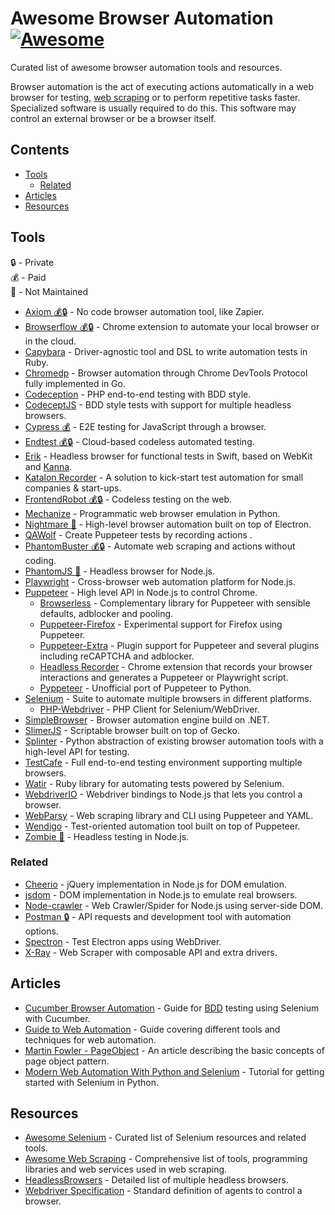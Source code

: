 # Awesome Browser Automation [![Awesome](https://awesome.re/badge.svg)](https://awesome.re)

Curated list of awesome browser automation tools and resources.

Browser automation is the act of executing actions automatically in a web browser for testing, [web scraping](https://en.wikipedia.org/wiki/Web_scraping) or to perform repetitive tasks faster. Specialized software is usually required to do this. This software may control an external browser or be a browser itself.

## Contents

* [Tools](#tools)
  * [Related](#related)
* [Articles](#articles)
* [Resources](#resources)


## Tools

:lock: - Private  
:moneybag: - Paid  
:no_entry_sign: - Not Maintained  
* [Axiom :moneybag::lock:](https://axiom.ai) - No code browser automation tool, like Zapier.
* [Browserflow :moneybag::lock:](https://browserflow.app) - Chrome extension to automate your local browser or in the cloud.
* [Capybara](https://github.com/teamcapybara/capybara) - Driver-agnostic tool and DSL to write automation tests in Ruby.
* [Chromedp](https://github.com/chromedp/chromedp) - Browser automation through Chrome DevTools Protocol fully implemented in Go.
* [Codeception](https://github.com/codeception/codeception) - PHP end-to-end testing with BDD style.
* [CodeceptJS](https://github.com/Codeception/CodeceptJS) - BDD style tests with support for multiple headless browsers.
* [Cypress :moneybag:](https://www.cypress.io) - E2E testing for JavaScript through a browser.
* [Endtest :moneybag::lock:](https://endtest.io) - Cloud-based codeless automated testing.
* [Erik](https://github.com/phimage/Erik) - Headless browser for functional tests in Swift, based on WebKit and [Kanna](https://github.com/tid-kijyun/Kanna).
* [Katalon Recorder](https://chrome.google.com/webstore/detail/katalon-recorder-selenium/ljdobmomdgdljniojadhoplhkpialdid) - A solution to kick-start test automation for small companies & start-ups.
* [FrontendRobot :moneybag::lock:](https://frontendrobot.com) - Codeless testing on the web.
* [Mechanize](https://mechanize.readthedocs.io/en/latest) - Programmatic web browser emulation in Python.
* [Nightmare :no_entry_sign:](https://github.com/segmentio/nightmare) - High-level browser automation built on top of Electron.
* [QAWolf](https://docs.qawolf.com) - Create Puppeteer tests by recording actions .
* [PhantomBuster :moneybag::lock:](https://phantombuster.com) - Automate web scraping and actions without coding.
* [PhantomJS :no_entry_sign:](https://github.com/ariya/phantomjs) - Headless browser for Node.js.
* [Playwright](https://github.com/microsoft/playwright) - Cross-browser web automation platform for Node.js.
* [Puppeteer](https://github.com/GoogleChrome/puppeteer) - High level API in Node.js to control Chrome.
  * [Browserless](https://browserless.js.org) - Complementary library for Puppeteer with sensible defaults, adblocker and pooling.
  * [Puppeteer-Firefox](https://github.com/puppeteer/puppeteer/tree/master/experimental/puppeteer-firefox) - Experimental support for Firefox using Puppeteer.
  * [Puppeteer-Extra](https://github.com/berstend/puppeteer-extra/tree/master/packages/puppeteer-extra) - Plugin support for Puppeteer and several plugins including reCAPTCHA and adblocker.
  * [Headless Recorder](https://www.checklyhq.com/docs/headless-recorder) - Chrome extension that records your browser interactions and generates a Puppeteer or Playwright script.
  * [Pyppeteer](https://github.com/miyakogi/pyppeteer) - Unofficial port of Puppeteer to Python.
* [Selenium](https://www.seleniumhq.org) - Suite to automate multiple browsers in different platforms.
  * [PHP-Webdriver](https://github.com/php-webdriver/php-webdriver) - PHP Client for Selenium/WebDriver.
* [SimpleBrowser](https://github.com/SimpleBrowserDotNet/SimpleBrowser) - Browser automation engine build on .NET.
* [SlimerJS](https://slimerjs.org) - Scriptable browser built on top of Gecko.
* [Splinter](https://splinter.readthedocs.io/en/latest/index.html) - Python abstraction of existing browser automation tools with a high-level API for testing.
* [TestCafe](https://devexpress.github.io/testcafe) - Full end-to-end testing environment supporting multiple browsers.
* [Watir](http://watir.com) - Ruby library for automating tests powered by Selenium.
* [WebdriverIO](http://webdriver.io) - Webdriver bindings to Node.js that lets you control a browser.
* [WebParsy](https://github.com/joseconstela/webparsy) - Web scraping library and CLI using Puppeteer and YAML.
* [Wendigo](https://github.com/angrykoala/wendigo) - Test-oriented automation tool built on top of Puppeteer.
* [Zombie :no_entry_sign:](http://zombie.js.org) - Headless testing in Node.js.

### Related

* [Cheerio](https://github.com/cheeriojs/cheerio) - jQuery implementation in Node.js for DOM emulation.
* [jsdom](https://github.com/jsdom/jsdom) - DOM implementation in Node.js to emulate real browsers.
* [Node-crawler](http://nodecrawler.org) - Web Crawler/Spider for Node.js using server-side DOM.
* [Postman :lock:](https://www.getpostman.com) - API requests and development tool with automation options.
* [Spectron](https://electronjs.org/spectron) - Test Electron apps using WebDriver.
* [X-Ray](https://github.com/matthewmueller/x-ray) - Web Scraper with composable API and extra drivers.

## Articles

* [Cucumber Browser Automation](https://cucumber.io/docs/guides/browser-automation) - Guide for [BDD](https://en.wikipedia.org/wiki/Behavior-driven_development) testing using Selenium with Cucumber.
* [Guide to Web Automation](https://hackernoon.com/guide-to-web-automation-889557804453) - Guide covering different tools and techniques for web automation.
* [Martin Fowler - PageObject](https://martinfowler.com/bliki/PageObject.html) - An article describing the basic concepts of page object pattern.
* [Modern Web Automation With Python and Selenium](https://realpython.com/modern-web-automation-with-python-and-selenium) - Tutorial for getting started with Selenium in Python.

## Resources

* [Awesome Selenium](https://github.com/christian-bromann/awesome-selenium#readme) - Curated list of Selenium resources and related tools.
* [Awesome Web Scraping](https://github.com/lorien/awesome-web-scraping) - Comprehensive list of tools, programming libraries and web services used in web scraping.
* [HeadlessBrowsers](https://github.com/dhamaniasad/HeadlessBrowsers) - Detailed list of multiple headless browsers.
* [Webdriver Specification](https://www.w3.org/TR/webdriver1) - Standard definition of agents to control a browser.
